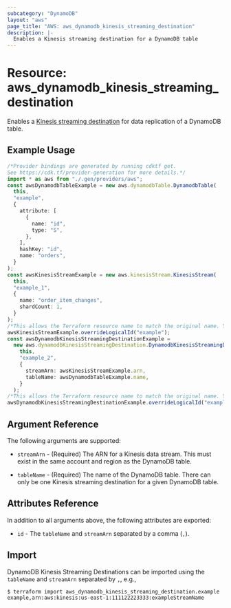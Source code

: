 ```yaml
---
subcategory: "DynamoDB"
layout: "aws"
page_title: "AWS: aws_dynamodb_kinesis_streaming_destination"
description: |-
  Enables a Kinesis streaming destination for a DynamoDB table
---
```


# Resource: aws\_dynamodb\_kinesis\_streaming\_destination

Enables a [Kinesis streaming destination](https://docs.aws.amazon.com/amazondynamodb/latest/developerguide/kds.html) for data replication of a DynamoDB table.

## Example Usage

```typescript
/*Provider bindings are generated by running cdktf get.
See https://cdk.tf/provider-generation for more details.*/
import * as aws from "./.gen/providers/aws";
const awsDynamodbTableExample = new aws.dynamodbTable.DynamodbTable(
  this,
  "example",
  {
    attribute: [
      {
        name: "id",
        type: "S",
      },
    ],
    hashKey: "id",
    name: "orders",
  }
);
const awsKinesisStreamExample = new aws.kinesisStream.KinesisStream(
  this,
  "example_1",
  {
    name: "order_item_changes",
    shardCount: 1,
  }
);
/*This allows the Terraform resource name to match the original name. You can remove the call if you don't need them to match.*/
awsKinesisStreamExample.overrideLogicalId("example");
const awsDynamodbKinesisStreamingDestinationExample =
  new aws.dynamodbKinesisStreamingDestination.DynamodbKinesisStreamingDestination(
    this,
    "example_2",
    {
      streamArn: awsKinesisStreamExample.arn,
      tableName: awsDynamodbTableExample.name,
    }
  );
/*This allows the Terraform resource name to match the original name. You can remove the call if you don't need them to match.*/
awsDynamodbKinesisStreamingDestinationExample.overrideLogicalId("example");

```

## Argument Reference

The following arguments are supported:

*   `streamArn` - (Required) The ARN for a Kinesis data stream. This must exist in the same account and region as the DynamoDB table.

*   `tableName` - (Required) The name of the DynamoDB table. There
    can only be one Kinesis streaming destination for a given DynamoDB table.

## Attributes Reference

In addition to all arguments above, the following attributes are exported:

* `id` - The `tableName` and `streamArn` separated by a comma (`,`).

## Import

DynamoDB Kinesis Streaming Destinations can be imported using the `tableName` and `streamArn` separated by `,`, e.g.,

```console
$ terraform import aws_dynamodb_kinesis_streaming_destination.example example,arn:aws:kinesis:us-east-1:111122223333:exampleStreamName
```

